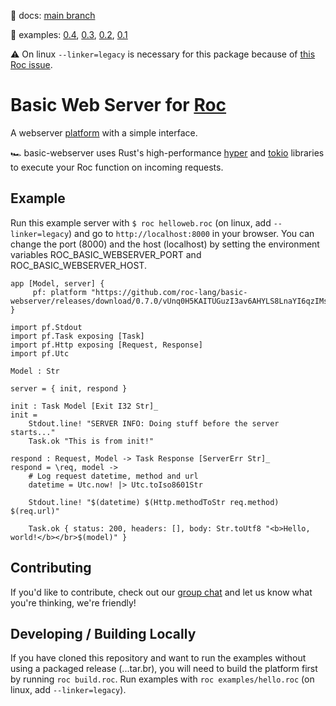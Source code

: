 :book: docs: [main branch](https://roc-lang.github.io/basic-webserver/)

:eyes: examples: [0.4](https://github.com/roc-lang/basic-webserver/tree/0.4.0/examples), [0.3](https://github.com/roc-lang/basic-webserver/tree/0.3.0/examples), [0.2](https://github.com/roc-lang/basic-webserver/tree/0.2.0/examples), [0.1](https://github.com/roc-lang/basic-webserver/tree/0.1/examples)

:warning: On linux `--linker=legacy` is necessary for this package because of [this Roc issue](https://github.com/roc-lang/roc/issues/3609).

# Basic Web Server for [Roc](https://www.roc-lang.org/)

A webserver [platform](https://github.com/roc-lang/roc/wiki/Roc-concepts-explained#platform) with a simple interface.

:racing_car: basic-webserver uses Rust's high-performance [hyper](https://hyper.rs) and [tokio](https://tokio.rs) libraries to execute your Roc function on incoming requests.

## Example

Run this example server with `$ roc helloweb.roc` (on linux, add `--linker=legacy`) and go to `http://localhost:8000` in your browser. You can change the port (8000) and the host (localhost) by setting the environment variables ROC_BASIC_WEBSERVER_PORT and ROC_BASIC_WEBSERVER_HOST.

```roc
app [Model, server] {
     pf: platform "https://github.com/roc-lang/basic-webserver/releases/download/0.7.0/vUnq0H5KAITUGuzI3av6AHYLS8LnaYI6qzIMsTNHq3M.tar.br"
}

import pf.Stdout
import pf.Task exposing [Task]
import pf.Http exposing [Request, Response]
import pf.Utc

Model : Str

server = { init, respond }

init : Task Model [Exit I32 Str]_
init =
    Stdout.line! "SERVER INFO: Doing stuff before the server starts..."
    Task.ok "This is from init!"

respond : Request, Model -> Task Response [ServerErr Str]_
respond = \req, model ->
    # Log request datetime, method and url
    datetime = Utc.now! |> Utc.toIso8601Str

    Stdout.line! "$(datetime) $(Http.methodToStr req.method) $(req.url)"

    Task.ok { status: 200, headers: [], body: Str.toUtf8 "<b>Hello, world!</b></br>$(model)" }

```


## Contributing

If you'd like to contribute, check out our [group chat](https://roc.zulipchat.com) and let us know what you're thinking, we're friendly!

## Developing / Building Locally

If you have cloned this repository and want to run the examples without using a packaged release (...tar.br), you will need to build the platform first by running `roc build.roc`. Run examples with `roc examples/hello.roc` (on linux, add `--linker=legacy`).
